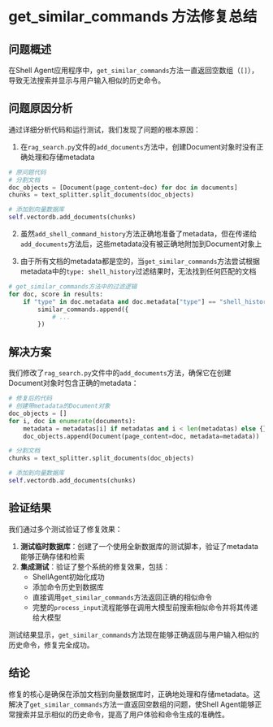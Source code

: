 # get_similar_commands 方法修复总结

## 问题概述

在Shell Agent应用程序中，`get_similar_commands`方法一直返回空数组（`[]`），导致无法搜索并显示与用户输入相似的历史命令。

## 问题原因分析

通过详细分析代码和运行测试，我们发现了问题的根本原因：

1. 在`rag_search.py`文件的`add_documents`方法中，创建Document对象时没有正确处理和存储metadata

```python
# 原问题代码
# 分割文档
doc_objects = [Document(page_content=doc) for doc in documents]
chunks = text_splitter.split_documents(doc_objects)

# 添加到向量数据库
self.vectordb.add_documents(chunks)
```

2. 虽然`add_shell_command_history`方法正确地准备了metadata，但在传递给`add_documents`方法后，这些metadata没有被正确地附加到Document对象上

3. 由于所有文档的metadata都是空的，当`get_similar_commands`方法尝试根据metadata中的`type: shell_history`过滤结果时，无法找到任何匹配的文档

```python
# get_similar_commands方法中的过滤逻辑
for doc, score in results:
    if "type" in doc.metadata and doc.metadata["type"] == "shell_history":
        similar_commands.append({
            # ...
        })
```

## 解决方案

我们修改了`rag_search.py`文件中的`add_documents`方法，确保它在创建Document对象时包含正确的metadata：

```python
# 修复后的代码
# 创建带metadata的Document对象
doc_objects = []
for i, doc in enumerate(documents):
    metadata = metadatas[i] if metadatas and i < len(metadatas) else {}
    doc_objects.append(Document(page_content=doc, metadata=metadata))

# 分割文档
chunks = text_splitter.split_documents(doc_objects)

# 添加到向量数据库
self.vectordb.add_documents(chunks)
```

## 验证结果

我们通过多个测试验证了修复效果：

1. **测试临时数据库**：创建了一个使用全新数据库的测试脚本，验证了metadata能够正确存储和检索
2. **集成测试**：验证了整个系统的修复效果，包括：
   - ShellAgent初始化成功
   - 添加命令历史到数据库
   - 直接调用`get_similar_commands`方法返回正确的相似命令
   - 完整的`process_input`流程能够在调用大模型前搜索相似命令并将其传递给大模型

测试结果显示，`get_similar_commands`方法现在能够正确返回与用户输入相似的历史命令，修复完全成功。

## 结论

修复的核心是确保在添加文档到向量数据库时，正确地处理和存储metadata。这解决了`get_similar_commands`方法一直返回空数组的问题，使Shell Agent能够正常搜索并显示相似的历史命令，提高了用户体验和命令生成的准确性。